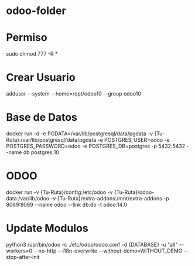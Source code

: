 # odoo-folder

# Permiso
sudo chmod 777 -R *

# Crear Usuario
adduser --system --home=/opt/odoo10 --group odoo10


# Base de Datos

docker run -d  -e PGDATA=/var/lib/postgresql/data/pgdata -v {Tu-Ruta}:/var/lib/postgresql/data/pgdata -e POSTGRES_USER=odoo -e POSTGRES_PASSWORD=odoo -e POSTGRES_DB=postgres -p 5432:5432 --name db postgres:10 

# ODOO

docker run -v {Tu-Ruta}/config:/etc/odoo -v {Tu-Ruta}/odoo-data:/var/lib/odoo  -v {Tu-Ruta}/extra-addons:/mnt/extra-addons -p 8069:8069 --name odoo --link db:db -t odoo:14.0

# Update Modulos

python3 /usr/bin/odoo -c ./etc/odoo/odoo.conf -d {DATABASE} -u "all" --workers=0 --no-http --i18n-overwrite --without-demo=WITHOUT_DEMO --stop-after-init